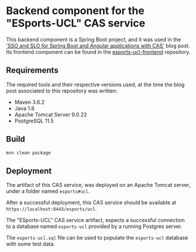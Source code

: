 # Backend component for the "ESports-UCL" CAS service

This backend component is a Spring Boot project, and it was used in the ['SSO and SLO for Spring Boot and Angular applications with CAS'](https://debbabi-nader.github.io/cas-spring-angular/index.html) blog post.
Its frontend component can be found in the [esports-ucl-frontend](https://github.com/debbabi-nader/esports-ucl-frontend) repository.

## Requirements

The required tools and their respective versions used, at the time the blog post associated to this repository was written:

* Maven 3.6.2
* Java 1.8
* Apache Tomcat Server 9.0.22
* PostgreSQL 11.5

## Build

```bash
mvn clean package
```

## Deployment

The artifact of this CAS service, was deployed on an Apache Tomcat server, under a folder named `esports#ucl`.

After a successful deployment, this CAS service should be available at `https://localhost:8443/esports/ucl`.

The "ESports-UCL" CAS service artifact, expects a successful connection to a database named `esports-ucl` provided by a running Postgres server.

The `esports-ucl.sql` file can be used to populate the `esports-ucl` database with some test data.

